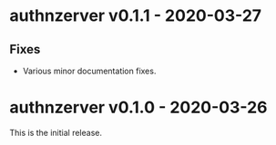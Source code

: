 # authnzerver v0.1.1 - 2020-03-27

## Fixes

- Various minor documentation fixes.


# authnzerver v0.1.0 - 2020-03-26

This is the initial release.
